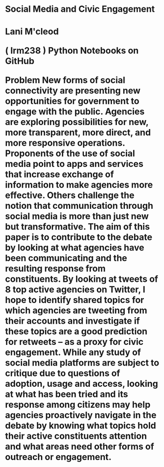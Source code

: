 <h1>Social Media and Civic Engagement<h1>
Lani M'cleod

( Irm238 )
Python Notebooks on GitHub 

Problem
New forms of social connectivity are presenting new opportunities for government to engage with the public.  Agencies are exploring possibilities for new, more transparent, more direct, and more responsive operations. Proponents of the use of social media point to apps and services that increase exchange of information to make agencies more effective.  Others challenge the notion that communication through social media is more than just new but transformative.  The aim of this paper is to contribute to the debate by looking at what agencies have been communicating and the resulting response from constituents. By looking at tweets of 8 top active agencies on Twitter, I hope to identify shared topics for which agencies are tweeting from their accounts and investigate if these topics are a good prediction for retweets – as a proxy for civic engagement.  While any study of social media platforms are subject to critique due to questions of adoption, usage and access, looking at what has been tried and its response among citizens may help agencies proactively navigate in the debate by knowing what topics hold their active constituents attention and what areas need other forms of outreach or engagement. 
